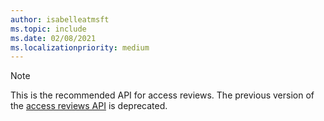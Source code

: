 ```yaml
---
author: isabelleatmsft
ms.topic: include
ms.date: 02/08/2021
ms.localizationpriority: medium
---
```


<!-- markdownlint-disable MD041-->

>[!NOTE]
>This is the recommended API for access reviews. The previous version of the [access reviews API](/graph/api/resources/accessreviews-root?view=graph-rest-beta&preserve-view=true) is deprecated.
